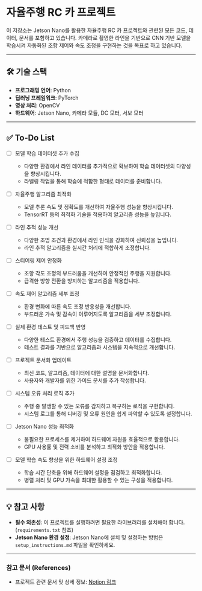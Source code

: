 # 자율주행 RC 카 프로젝트

이 저장소는 Jetson Nano를 활용한 자율주행 RC 카 프로젝트와 관련된 모든 코드, 데이터, 문서를 포함하고 있습니다.
카메라로 촬영한 라인을 기반으로 CNN 기반 모델을 학습시켜 자동화된 조향 제어와 속도 조정을 구현하는 것을 목표로 하고 있습니다.

---

## 🛠️ 기술 스택

- **프로그래밍 언어**: Python  
- **딥러닝 프레임워크**: PyTorch  
- **영상 처리**: OpenCV  
- **하드웨어**: Jetson Nano, 카메라 모듈, DC 모터, 서보 모터  

---

## ✅ To-Do List

- [ ] 모델 학습 데이터셋 추가 수집  
  - 다양한 환경에서 라인 데이터를 추가적으로 확보하여 학습 데이터셋의 다양성을 향상시킵니다.  
  - 라벨링 작업을 통해 학습에 적합한 형태로 데이터를 준비합니다.  

- [ ] 자율주행 알고리즘 최적화  
  - 모델 추론 속도 및 정확도를 개선하여 자율주행 성능을 향상시킵니다.  
  - TensorRT 등의 최적화 기술을 적용하여 알고리즘 성능을 높입니다.  

- [ ] 라인 추적 성능 개선  
  - 다양한 조명 조건과 환경에서 라인 인식을 강화하여 신뢰성을 높입니다.  
  - 라인 추적 알고리즘을 실시간 처리에 적합하게 조정합니다.  

- [ ] 스티어링 제어 안정화  
  - 조향 각도 조정의 부드러움을 개선하여 안정적인 주행을 지원합니다.  
  - 급격한 방향 전환을 방지하는 알고리즘을 적용합니다.  

- [ ] 속도 제어 알고리즘 세부 조정  
  - 환경 변화에 따른 속도 조정 반응성을 개선합니다.  
  - 부드러운 가속 및 감속이 이루어지도록 알고리즘을 세부 조정합니다.  

- [ ] 실제 환경 테스트 및 피드백 반영  
  - 다양한 테스트 환경에서 주행 성능을 검증하고 데이터를 수집합니다.  
  - 테스트 결과를 기반으로 알고리즘과 시스템을 지속적으로 개선합니다.  

- [ ] 프로젝트 문서화 업데이트  
  - 최신 코드, 알고리즘, 데이터에 대한 설명을 문서화합니다.  
  - 사용자와 개발자를 위한 가이드 문서를 추가 작성합니다.  

- [ ] 시스템 오류 처리 로직 추가  
  - 주행 중 발생할 수 있는 오류를 감지하고 복구하는 로직을 구현합니다.  
  - 시스템 로그를 통해 디버깅 및 오류 원인을 쉽게 파악할 수 있도록 설정합니다.  

- [ ] Jetson Nano 성능 최적화  
  - 불필요한 프로세스를 제거하여 하드웨어 자원을 효율적으로 활용합니다.  
  - GPU 사용률 및 전력 소비를 분석하고 최적화 방안을 적용합니다.  

- [ ] 모델 학습 속도 향상을 위한 하드웨어 설정 조정  
  - 학습 시간 단축을 위해 하드웨어 설정을 점검하고 최적화합니다.  
  - 병렬 처리 및 GPU 가속을 최대한 활용할 수 있는 구성을 적용합니다.  

---
 
## 💡 참고 사항

- **필수 의존성**: 이 프로젝트를 실행하려면 필요한 라이브러리를 설치해야 합니다.(`requirements.txt` 참조)  
- **Jetson Nano 환경 설정**: Jetson Nano에 설치 및 설정하는 방법은 `setup_instructions.md` 파일을 확인하세요.  

---

### 참고 문서 (References)
- 프로젝트 관련 문서 및 상세 정보: [Notion 링크](https://www.notion.so/1616393e05fb80369c7ffc839a22c1df?pvs=4)
